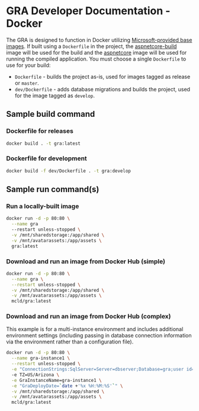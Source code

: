 # GRA Developer Documentation - Docker

The GRA is designed to function in Docker utilizing [Microsoft-provided base images](https://hub.docker.com/r/microsoft/). If built using a `Dockerfile` in the project, the [aspnetcore-build](https://hub.docker.com/r/microsoft/aspnetcore-build/) image will be used for the build and the [aspnetcore](https://hub.docker.com/r/microsoft/aspnetcore/) image will be used for running the compiled application. You must choose a single `Dockerfile` to use for your build:

- `Dockerfile` - builds the project as-is, used for images tagged as release or `master`.
- `dev/Dockerfile` - adds database migrations and builds the project, used for the image tagged as `develop`.

## Sample build command

### Dockerfile for releases
```sh
docker build . -t gra:latest
```

### Dockerfile for development
```sh
docker build -f dev/Dockerfile . -t gra:develop
```

## Sample run command(s)

### Run a locally-built image
```sh
docker run -d -p 80:80 \
  --name gra
  --restart unless-stopped \
  -v /mnt/sharedstorage:/app/shared \
  -v /mnt/avatarassets:/app/assets \
  gra:latest
```

### Download and run an image from Docker Hub (simple)
```sh
docker run -d -p 80:80 \
  --name gra \
  --restart unless-stopped \
  -v /mnt/sharedstorage:/app/shared \
  -v /mnt/avatarassets:/app/assets \
  mcld/gra:latest
```

### Download and run an image from Docker Hub (complex)

This example is for a multi-instance environment and includes additional environment settings (including passing in database connection information via the environment rather than a configuration file).

```sh
docker run -d -p 80:80 \
  --name gra-instance1 \
  --restart unless-stopped \
  -e "ConnectionStrings:SqlServer=Server=dbserver;Database=gra;user id=grauser;password=supersecret;MultipleActiveResultSets=true"
  -e TZ=US/Arizona \
  -e GraInstanceName=gra-instance1 \
  -e "GraDeployDate=`date +'%x %H:%M:%S'`" \
  -v /mnt/sharedstorage:/app/shared \
  -v /mnt/avatarassets:/app/assets \
  mcld/gra:latest
```
